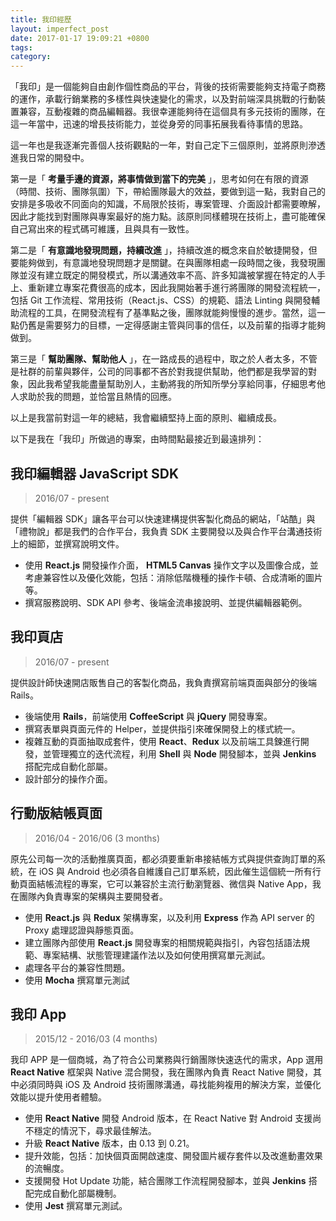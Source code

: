 ```yaml
---
title: 我印經歷
layout: imperfect_post
date: 2017-01-17 19:09:21 +0800
tags:
category:
---
```


「我印」是一個能夠自由創作個性商品的平台，背後的技術需要能夠支持電子商務的運作，承載行銷業務的多樣性與快速變化的需求，以及對前端深具挑戰的行動裝置兼容，互動複雜的商品編輯器。我很幸運能夠待在這個具有多元技術的團隊，在這一年當中，迅速的增長技術能力，並從身旁的同事拓展我看待事情的思路。

這一年也是我逐漸完善個人技術觀點的一年，對自己定下三個原則，並將原則滲透進我日常的開發中。

第一是「 **考量手邊的資源，將事情做到當下的完美** 」，思考如何在有限的資源（時間、技術、團隊氛圍）下，帶給團隊最大的效益，要做到這一點，我對自己的安排是多吸收不同面向的知識，不局限於技術，專案管理、介面設計都需要暸解，因此才能找到對團隊與專案最好的施力點。該原則同樣體現在技術上，盡可能確保自己寫出來的程式碼可維護，且與具有一致性。

第二是「 **有意識地發現問題，持續改進** 」，持續改進的概念來自於敏捷開發，但要能夠做到，有意識地發現問題才是關鍵。在與團隊相處一段時間之後，我發現團隊並沒有建立既定的開發模式，所以溝通效率不高、許多知識被掌握在特定的人手上、重新建立專案花費很高的成本，因此我開始著手進行將團隊的開發流程統一，包括 Git 工作流程、常用技術（React.js、CSS）的規範、語法 Linting 與開發輔助流程的工具，在開發流程有了基準點之後，團隊就能夠慢慢的進步。當然，這一點仍舊是需要努力的目標，一定得感謝主管與同事的信任，以及前輩的指導才能夠做到。

第三是「 **幫助團隊、幫助他人** 」，在一路成長的過程中，取之於人者太多，不管是社群的前輩與夥伴，公司的同事都不吝於對我提供幫助，他們都是我學習的對象，因此我希望我能盡量幫助別人，主動將我的所知所學分享給同事，仔細思考他人求助於我的問題，並恰當且熱情的回應。

以上是我當前對這一年的總結，我會繼續堅持上面的原則、繼續成長。

以下是我在「我印」所做過的專案，由時間點最接近到最遠排列：

## 我印編輯器 JavaScript SDK

> 2016/07 - present

提供「編輯器 SDK」讓各平台可以快速建構提供客製化商品的網站，「站酷」與「禮物說」都是我們的合作平台，我負責 SDK 主要開發以及與合作平台溝通技術上的細節，並撰寫說明文件。

- 使用 **React.js** 開發操作介面， **HTML5 Canvas** 操作文字以及圖像合成，並考慮兼容性以及優化效能，包括：消除低階機種的操作卡頓、合成清晰的圖片等。
- 撰寫服務說明、SDK API 參考、後端金流串接說明、並提供編輯器範例。

## 我印頁店

> 2016/07 - present

提供設計師快速開店販售自己的客製化商品，我負責撰寫前端頁面與部分的後端 Rails。

- 後端使用 **Rails**，前端使用 **CoffeeScript** 與 **jQuery** 開發專案。
- 撰寫表單與頁面元件的 Helper，並提供指引來確保開發上的樣式統一。
- 複雜互動的頁面抽取成套件，使用 **React**、**Redux** 以及前端工具鍊進行開發，並管理獨立的迭代流程，利用 **Shell** 與 **Node** 開發腳本，並與 **Jenkins** 搭配完成自動化部屬。
- 設計部分的操作介面。

## 行動版結帳頁面

> 2016/04 - 2016/06 (3 months)

原先公司每一次的活動推廣頁面，都必須要重新串接結帳方式與提供查詢訂單的系統，在 iOS 與 Android 也必須各自維護自己訂單系統，因此催生這個統一所有行動頁面結帳流程的專案，它可以兼容於主流行動瀏覽器、微信與 Native App，我在團隊內負責專案的架構與主要開發者。

- 使用 **React.js** 與 **Redux** 架構專案，以及利用 **Express** 作為 API server 的 Proxy 處理認證與靜態頁面。
- 建立團隊內部使用 **React.js** 開發專案的相關規範與指引，內容包括語法規範、專案結構、狀態管理建議作法以及如何使用撰寫單元測試。
- 處理各平台的兼容性問題。
- 使用 **Mocha** 撰寫單元測試

## 我印 App

> 2015/12 - 2016/03 (4 months)

我印 APP 是一個商城，為了符合公司業務與行銷團隊快速迭代的需求，App 選用 **React Native** 框架與 Native 混合開發，我在團隊內負責 React Native 開發，其中必須同時與 iOS 及 Android 技術團隊溝通，尋找能夠複用的解決方案，並優化效能以提升使用者體驗。

- 使用 **React Native** 開發 Android 版本，在 React Native 對 Android 支援尚不穩定的情況下，尋求最佳解法。
- 升級 **React Native** 版本，由 0.13 到 0.21。
- 提升效能，包括：加快個頁面開啟速度、開發圖片緩存套件以及改進動畫效果的流暢度。
- 支援開發 Hot Update 功能，結合團隊工作流程開發腳本，並與 **Jenkins** 搭配完成自動化部屬機制。
- 使用 **Jest** 撰寫單元測試。
